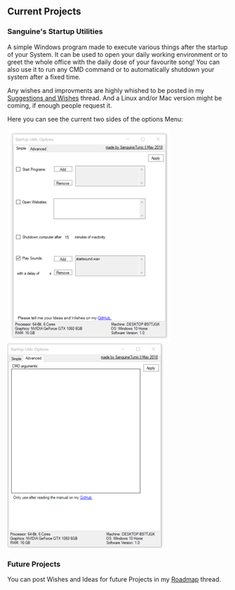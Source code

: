 ## Current Projects                                      

### Sanguine's Startup Utilities

A simple Windows program made to execute various things after the startup of your System.
It can be used to open your daily working environment or to greet the whole office with the daily dose of your favourite song!
You can also use it to run any CMD command or to automatically shutdown your system after a fixed time.

Any wishes and improvments are highly whished to be posted in my  <a href="https://www.tapatalk.com/groups/sanguinetunic/suggestions-and-wishes-t2.html">Suggestions and Wishes</a> thread.
And a Linux and/or Mac version might be coming, if enough people request it.

Here you can see the current two sides of the options Menu:

<img src="images/su_interface.png" alt="The current layout of the Interface."> <img src="images/su_advanced.png">

### Future Projects

You can post Wishes and Ideas for future Projects in my <a href="https://www.tapatalk.com/groups/sanguinetunic/roadmap-t3.html">Roadmap</a> thread.
